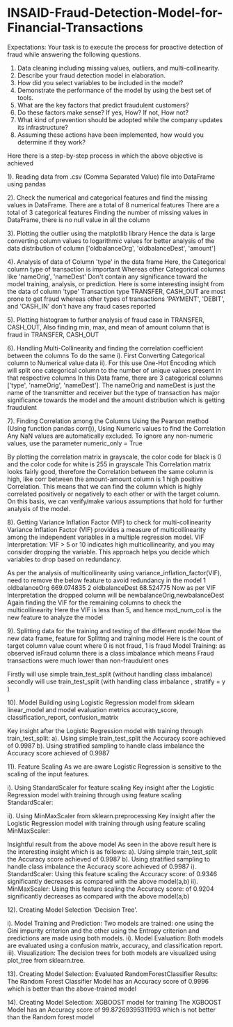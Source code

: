 # INSAID-Fraud-Detection-Model-for-Financial-Transactions

Expectations: Your task is to execute the process for proactive detection of fraud while answering the following questions.

1. Data cleaning including missing values, outliers, and multi-collinearity.
2. Describe your fraud detection model in elaboration.
3. How did you select variables to be included in the model?
4. Demonstrate the performance of the model by using the best set of tools.
5. What are the key factors that predict fraudulent customers?
6. Do these factors make sense? If yes, How? If not, How not?
7. What kind of prevention should be adopted while the company updates its infrastructure?
8. Assuming these actions have been implemented, how would you determine if they work?

Here there is a step-by-step process in which the above objective is achieved

1). Reading data from .csv (Comma Separated Value) file into DataFrame using pandas 

2). Check the numerical and categorical features and find the missing values in DataFrame. 
There are a total of 8 numerical features
There are a total of 3 categorical features
Finding the number of missing values in DataFrame, there is no null value in all the column 

3). Plotting the outlier using the matplotlib library 
Hence the data is large converting column values to logarithmic values for better analysis of the data distribution of column ['oldbalanceOrg', 'oldbalanceDest', 'amount']

4). Analysis of data of Column 'type' in the data frame
Here, the Categorical column type of transaction is important Whereas other Categorical columns like 'nameOrig', 'nameDest' Don't contain any significance toward the model training, analysis, or prediction.
Here is some interesting insight from the data of column 'type' 
Transaction type TRANSFER, CASH_OUT are most prone to get fraud whereas other types of transactions 'PAYMENT', 'DEBIT', and 'CASH_IN' don't have any fraud cases reported

5). Plotting histogram to further analysis of fraud case in TRANSFER, CASH_OUT, Also finding min, max, and mean of amount column that is fraud in TRANSFER, CASH_OUT

6). Handling Multi-Collinearity and finding the correlation coefficient between the columns To do the same
i). First Converting Categorical column to Numerical value data 
ii). For this use One-Hot Encoding which will split one categorical column to the number of unique values present in that respective columns
In this Data frame, there are 3 categorical columns ['type', 'nameOrig', 'nameDest']. The nameOrig and nameDest is just the name of the transmitter and receiver but the type of transaction has major significance towards the model and the amount distribution which is getting fraudulent 

7). Finding Correlation among the Columns Using the Pearson method (Using function pandas corr()), 
Using Numeric values to find the Correlation
Any NaN values are automatically excluded. To ignore any non-numeric values, use the parameter numeric_only = True

By plotting the correlation matrix in grayscale, the color code for black is 0 and the color code for white is 255 in grayscale
 This Correlation matrix looks fairly good, therefore the Correlation between the same column is high, like corr between the amount-amount column is 1 high positive Correlation. This means that we can find the column which is highly correlated positively or negatively to each other or with the target column. On this basis, we can verify/make various assumptions that hold for further analysis of the model.

8). Getting Variance Inflation Factor (VIF) to check for multi-collinearity 
Variance Inflation Factor (VIF) provides a measure of multicollinearity among the independent variables in a multiple regression model.
VIF Interpretation: VIF > 5 or 10 indicates high multicollinearity, and you may consider dropping the variable.
This approach helps you decide which variables to drop based on redundancy.

 As per the analysis of multicollinearity using variance_inflation_factor(VIF), need to remove the below feature to avoid redundancy in the model
 1    oldbalanceOrg  669.074835
 2   oldbalanceDest   68.524775
 Now as per VIF Interpretation the dropped column will be  newbalanceOrig,newbalanceDest 
 Again finding the VIF for the remaining columns to check the multicollinearity
 Here the VIF is less than 5, and hence mod_num_col is the new feature to analyze the model
 
9). Splitting data for the training and testing of the different model
 Now the new data frame, feature for Splittng and training model
 Here is the count of target column value count where 0 is not fraud, 1 is fraud
 Model Training: as observed isFraud column there is a class imbalance which means
 Fraud transactions were much lower than non-fraudulent ones
 
 Firstly will use simple train_test_split (without handling class imbalance)
 secondly will use train_test_split (with handling class imbalance , stratify = y )
 
10). Model Building using Logistic Regression model from sklearn linear_model and model evaluation metrics accuracy_score, classification_report, confusion_matrix

Key insight after the Logistic Regression model with training through train_test_split:
a).  Using simple train_test_split the Accuracy score achieved of 0.9987
b).  Using stratified sampling to handle class imbalance the Accuracy score achieved of 0.9987

11). Feature Scaling As we are aware Logistic Regression is sensitive to the scaling of the input features.

i).  Using StandardScaler for feature scaling 
Key insight after the Logistic Regression model with training through using feature scaling StandardScaler:

ii). Using MinMaxScaler from sklearn.preprocessing
Key insight after the Logistic Regression model with training through using feature scaling MinMaxScaler:

Insightful result from the above model
As seen in the above result here is the interesting insight which is as follows:
a).  Using simple train_test_split the Accuracy score achieved of 0.9987
b).  Using stratified sampling to handle class imbalance the Accuracy score achieved of 0.9987
i).  StandardScaler: Using this feature scaling the Accuracy score: of 0.9346 significantly decreases as compared with the above model(a,b)
ii). MinMaxScaler:   Using this feature scaling the Accuracy score: of 0.9204 significantly decreases as compared with the above model(a,b)

12). Creating Model Selection 'Decision Tree'.

i).   Model Training and Prediction: Two models are trained: one using the Gini impurity criterion and 
      the other using the Entropy criterion and predictions are made using both models.
ii).  Model Evaluation: Both models are evaluated using a confusion matrix, accuracy, and classification report.
iii). Visualization: The decision trees for both models are visualized using plot_tree from sklearn.tree.

13). Creating Model Selection: Evaluated RandomForestClassifier 
Results: The Random Forest Classifier Model has an Accuracy score of 0.9996 which is better than the above-trained model

14). Creating Model Selection: XGBOOST model for training 
The XGBOOST Model has an Accuracy score of 99.87269395311993 which is not better than the Random forest model
